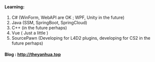 #### Learning:

1. C#  (WinForm, WebAPI are OK ;  WPF, Unity in the future)
2. Java  (SSM, SpringBoot, SpringCloud)
3. C++  (in the future perhaps)
4. Vue ( Just a little )
5. SourcePawn (Developing for L4D2 plugins,  developing for CS2 in the future perhaps)



#### Blog : http://theyanhua.top
